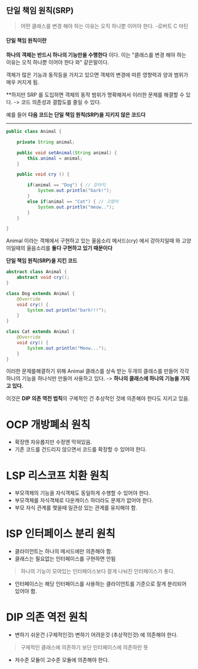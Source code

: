 


## 단일 책임 원칙(SRP)

>어떤 클래스를 변경 해야 하는 이유는 오직 하나뿐 이어야 한다.
>-로버트 C 마틴

#### 단일 책임 원칙이란 

 **하나의 객체는 반드시 하나의 기능만을 수행한다** 이다. 이는 
"클래스를 변경 해야 하는 이유는 오직 하나뿐 이어야 한다 와" 같은말이다.

 
 객체가 많은 기능과 동작등을 가지고 있으면 객체의 변경에 따른 영향력과 양과 범위가 매우 커지게 됨. 

**하지만 SRP 를 도입하면 객체의 동작 범위가 명확해져서 이러한 문제를 해결할 수 있다. -> 코드 의존성과 결합도를 줄일 수 있다.


예를 들어
**다음 코드는 단일 책임 원칙(SRP)을 지키지 않은 코드다**
****

```java
public class Animal {

    private String animal;

    public void setAnimal(String animal) {
        this.animal = animal;
    }

    public void cry () {

        if(animal == "Dog") { // 강아지
            System.out.println("bark!");
        }
        else if(animal == "Cat") { // 고양이
            System.out.println("meow..");
        }
    }

}
```

Animal 이라는 객체에서 구현하고 있는 울음소리 메서드(cry) 에서 강아지일때 와 고양이일때의 울음소리를 **둘다 구현하고 있기 때문이다** 

**단일 책임 원칙(SRP)을 지킨 코드**

```java
abstract class Animal {
    abstract void cry();
}

class Dog extends Animal {
    @Override
    void cry() {
        System.out.println("bark!!!");
    }
}

class Cat extends Animal {
    @Override
    void cry() {
        System.out.println("Meow...");
    }
}
```

이러한 문제를해결하기 위해 Animal 클래스를 상속 받는 두개의 클래스를 만들어 각각 하나의 기능을 하나식만 만들어 사용하고 있다. 
-> **하나의 클래스에 하나의 기능을 가지고 있다.**

이것은 **DIP 의존 역전 법칙**의 구체적인 건 추상적인 것에 의존해야 한다도 지키고 있음.


# OCP 개방폐쇠 원칙 

* 확장엔 자유롭지만 수정엔 막혀있음.
* 기존 코드를 건드리지 않으면서 코드를 확장할 수 있어야 한다.


# LSP 리스코프 치환 원칙

* 부모객체의 기능을 자식객체도 동일하게 수행할 수 있어야 한다.
* 부모객체를 자식객체로 다운캐이스 하더라도 문제가 없어야 한다.
* 부모 자식 관계를 맺을때 일관성 있는 관계를 유지해야 함.


# ISP 인터페이스 분리 원칙

* 클라이언트는 하나의 메서드에만 의존해야 함.
* 클래스는 필요없는 인터페이스를 구현하면 안됨
>  하나의 기능이 모여있는 인터페이스보다 잘게 나눠진 인터페이스가 좋다.
* 인터페이스는 해당 인터페이스를 사용하는 클라이언트를 기준으로 잘게 분리되어 있어야 함.


# DIP 의존 역전 원칙

* 변하기 쉬운건 (구체적인것) 변하기 어려운것 (추상적인것) 에 의존해야 한다.
> 구체적인 클래스에 의존하기 보단 인터페이스에 의존하란 뜻
* 저수준 모듈이 고수준 모듈에 의존해야 한다.
